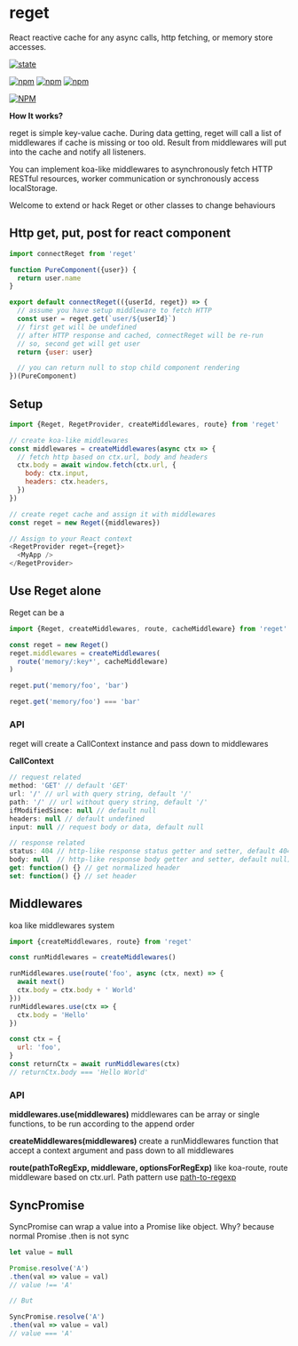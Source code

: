 # reget

React reactive cache for any async calls, http fetching, or memory store accesses.

[![state](https://img.shields.io/badge/state-stable_and_welcome_review-green.svg)]()

[![npm](https://img.shields.io/npm/dt/reget.svg?maxAge=2592000?style=flat-square)]()
[![npm](https://img.shields.io/npm/v/reget.svg)]()
[![npm](https://img.shields.io/npm/l/reget.svg)]()

[![NPM](https://nodei.co/npm-dl/reget.png?months=1)](https://nodei.co/npm/reget/)


__How It works?__

reget is simple key-value cache. During data getting, reget will call a list of middlewares if cache is missing or too old. Result from middlewares will put into the cache and notify all listeners.

You can implement koa-like middlewares to asynchronously fetch HTTP RESTful resources, worker communication or synchronously access localStorage.

Welcome to extend or hack Reget or other classes to change behaviours


## Http get, put, post for react component
```js
import connectReget from 'reget'

function PureComponent({user}) {
  return user.name
}

export default connectReget(({userId, reget}) => {
  // assume you have setup middleware to fetch HTTP
  const user = reget.get(`user/${userId}`)
  // first get will be undefined
  // after HTTP response and cached, connectReget will be re-run
  // so, second get will get user
  return {user: user}

  // you can return null to stop child component rendering
})(PureComponent)
```


## Setup
```js
import {Reget, RegetProvider, createMiddlewares, route} from 'reget'

// create koa-like middlewares
const middlewares = createMiddlewares(async ctx => {
  // fetch http based on ctx.url, body and headers
  ctx.body = await window.fetch(ctx.url, {
    body: ctx.input,
    headers: ctx.headers,
  })
})

// create reget cache and assign it with middlewares
const reget = new Reget({middlewares})

// Assign to your React context
<RegetProvider reget={reget}>
  <MyApp />
</RegetProvider>
```



## Use Reget alone
Reget can be a
```js
import {Reget, createMiddlewares, route, cacheMiddleware} from 'reget'

const reget = new Reget()
reget.middlewares = createMiddlewares(
  route('memory/:key*', cacheMiddleware)
)

reget.put('memory/foo', 'bar')

reget.get('memory/foo') === 'bar'
```

### API
reget will create a CallContext instance and pass down to middlewares

__CallContext__
```js
// request related
method: 'GET' // default 'GET'
url: '/' // url with query string, default '/'
path: '/' // url without query string, default '/'
ifModifiedSince: null // default null
headers: null // default undefined
input: null // request body or data, default null

// response related
status: 404 // http-like response status getter and setter, default 404)
body: null  // http-like response body getter and setter, default null)
get: function() {} // get normalized header
set: function() {} // set header
```


## Middlewares
koa like middlewares system
```js
import {createMiddlewares, route} from 'reget'

const runMiddlewares = createMiddlewares()

runMiddlewares.use(route('foo', async (ctx, next) => {
  await next()
  ctx.body = ctx.body + ' World'
}))
runMiddlewares.use(ctx => {
  ctx.body = 'Hello'
})

const ctx = {
  url: 'foo',
}
const returnCtx = await runMiddlewares(ctx)
// returnCtx.body === 'Hello World'
```

### API

__middlewares.use(middlewares)__
middlewares can be array or single functions, to be run according to the append order

__createMiddlewares(middlewares)__
create a runMiddlewares function that accept a context argument and pass down to all middlewares

__route(pathToRegExp, middleware, optionsForRegExp)__
like koa-route, route middleware based on ctx.url. Path pattern use [path-to-regexp](https://www.npmjs.com/package/path-to-regexp)


## SyncPromise
SyncPromise can wrap a value into a Promise like object. Why? because normal Promise .then is not sync

```js
let value = null

Promise.resolve('A')
.then(val => value = val)
// value !== 'A'

// But

SyncPromise.resolve('A')
.then(val => value = val)
// value === 'A'
```
